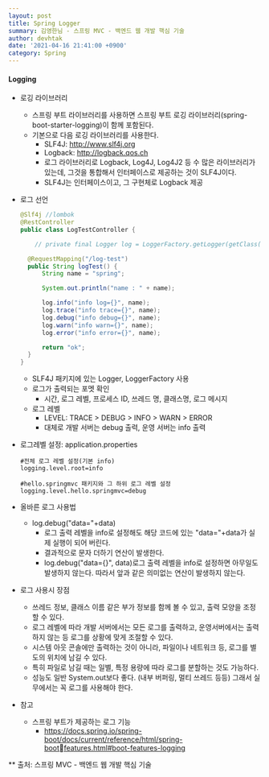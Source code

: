 ```yaml
---
layout: post
title: Spring Logger
summary: 김영한님 - 스프링 MVC - 백엔드 웹 개발 핵심 기술
author: devhtak
date: '2021-04-16 21:41:00 +0900'
category: Spring
---
```


#### Logging

- 로깅 라이브러리
  - 스프링 부트 라이브러리를 사용하면 스프링 부트 로깅 라이브러리(spring-boot-starter-logging)이 함께 포함된다.
  - 기본으로 다음 로깅 라이브러리를 사용한다.
    - SLF4J: http://www.slf4j.org
    - Logback: http://logback.qos.ch
    - 로그 라이브러리로 Logback, Log4J, Log4J2 등 수 많은 라이브러리가 있는데, 그것을 통합해서 인터페이스로 제공하는 것이 SLF4J이다.
    - SLF4J는 인터페이스이고, 그 구현체로 Logback 제공

- 로그 선언
  ```java
  @Slf4j //lombok
  @RestController
  public class LogTestController {

      // private final Logger log = LoggerFactory.getLogger(getClass());

    @RequestMapping("/log-test")
    public String logTest() {
        String name = "spring";

        System.out.println("name : " + name);

        log.info("info log={}", name);
        log.trace("info trace={}", name);
        log.debug("info debug={}", name);
        log.warn("info warn={}", name);
        log.error("info error={}", name);

        return "ok";
    }
  }
  ```
  - SLF4J 패키지에 있는 Logger, LoggerFactory 사용
  - 로그가 출력되는 포멧 확인
    - 시간, 로그 레벨, 프로세스 ID, 쓰레드 명, 클래스명, 로그 메시지
  - 로그 레벨
    - LEVEL: TRACE > DEBUG > INFO > WARN > ERROR
    - 대체로 개발 서버는 debug 출력, 운영 서버는 info 출력

- 로그레벨 설정: application.properties
  ```
  #전체 로그 레벨 설정(기본 info)
  logging.level.root=info
  
  #hello.springmvc 패키지와 그 하위 로그 레벨 설정  
  logging.level.hello.springmvc=debug
  ```
  
- 올바른 로그 사용법
  - log.debug("data="+data)
    - 로그 출력 레벨을 info로 설정해도 해당 코드에 있는 "data="+data가 실제 실행이 되어 버린다. 
    - 결과적으로 문자 더하기 연산이 발생한다.
    - log.debug("data={}", data)로그 출력 레벨을 info로 설정하면 아무일도 발생하지 않는다. 따라서 앞과 같은 의미없는 연산이 발생하지 않는다.

- 로그 사용시 장점
  - 쓰레드 정보, 클래스 이름 같은 부가 정보를 함께 볼 수 있고, 출력 모양을 조정할 수 있다.
  - 로그 레벨에 따라 개발 서버에서는 모든 로그를 출력하고, 운영서버에서는 출력하지 않는 등 로그를 상황에 맞게 조절할 수 있다.
  - 시스템 아웃 콘솔에만 출력하는 것이 아니라, 파일이나 네트워크 등, 로그를 별도의 위치에 남길 수 있다. 
  - 특히 파일로 남길 때는 일별, 특정 용량에 따라 로그를 분할하는 것도 가능하다.
  - 성능도 일반 System.out보다 좋다. (내부 버퍼링, 멀티 쓰레드 등등) 그래서 실무에서는 꼭 로그를 사용해야 한다.
    
- 참고
  - 스프링 부트가 제공하는 로그 기능
    - https://docs.spring.io/spring-boot/docs/current/reference/html/spring-bootfeatures.html#boot-features-logging

** 출처: 스프링 MVC - 백엔드 웹 개발 핵심 기술
